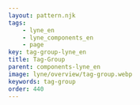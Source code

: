 ```yaml
---
layout: pattern.njk
tags: 
    - lyne_en
    - lyne_components_en
    - page
key: tag-group-lyne_en
title: Tag-Group
parent: components-lyne_en
image: lyne/overview/tag-group.webp
keywords: tag-group
order: 440
---
```

